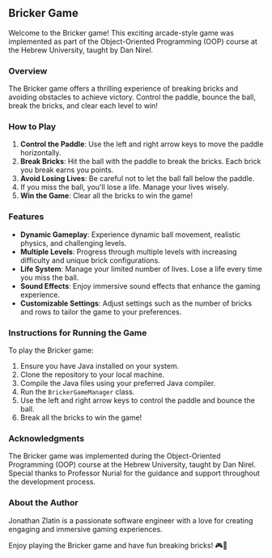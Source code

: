 ## Bricker Game

Welcome to the Bricker game! This exciting arcade-style game was implemented as part
of the Object-Oriented Programming (OOP) course at the Hebrew University, taught by Dan Nirel.

### Overview

The Bricker game offers a thrilling experience of breaking bricks and avoiding obstacles 
to achieve victory. Control the paddle, bounce the ball, break the bricks, and clear each level to win!

### How to Play

1. **Control the Paddle**: Use the left and right arrow keys to move the paddle horizontally.
2. **Break Bricks**: Hit the ball with the paddle to break the bricks. Each brick you break earns you points.
3. **Avoid Losing Lives**: Be careful not to let the ball fall below the paddle.
4.  If you miss the ball, you'll lose a life. Manage your lives wisely.
5. **Win the Game**: Clear all the bricks to win the game!

### Features

- **Dynamic Gameplay**: Experience dynamic ball movement, realistic physics, and challenging levels.
- **Multiple Levels**: Progress through multiple levels with increasing difficulty and unique brick configurations.
- **Life System**: Manage your limited number of lives. Lose a life every time you miss the ball.
- **Sound Effects**: Enjoy immersive sound effects that enhance the gaming experience.
- **Customizable Settings**: Adjust settings such as the number of bricks and rows to tailor the game to your preferences.

### Instructions for Running the Game

To play the Bricker game:

1. Ensure you have Java installed on your system.
2. Clone the repository to your local machine.
3. Compile the Java files using your preferred Java compiler.
4. Run the `BrickerGameManager` class.
5. Use the left and right arrow keys to control the paddle and bounce the ball.
6. Break all the bricks to win the game!

### Acknowledgments

The Bricker game was implemented during the Object-Oriented Programming (OOP) course at the Hebrew University, 
taught by Dan Nirel. Special thanks to Professor Nurial for the guidance and support throughout the development process.

### About the Author

Jonathan Zlatin is a passionate software engineer with a love for creating engaging and immersive gaming experiences.

Enjoy playing the Bricker game and have fun breaking bricks! 🎮🧱

